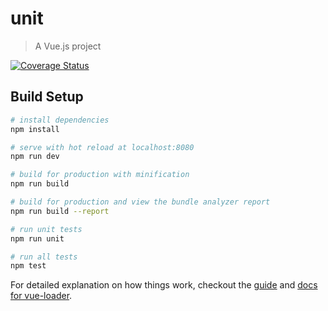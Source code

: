 # unit

> A Vue.js project

[![Coverage Status](https://coveralls.io/repos/github/levonlin/unit-test-demo/badge.svg?branch=master)](https://coveralls.io/github/levonlin/unit-test-demo?branch=master)

## Build Setup

``` bash
# install dependencies
npm install

# serve with hot reload at localhost:8080
npm run dev

# build for production with minification
npm run build

# build for production and view the bundle analyzer report
npm run build --report

# run unit tests
npm run unit

# run all tests
npm test
```

For detailed explanation on how things work, checkout the [guide](http://vuejs-templates.github.io/webpack/) and [docs for vue-loader](http://vuejs.github.io/vue-loader).

